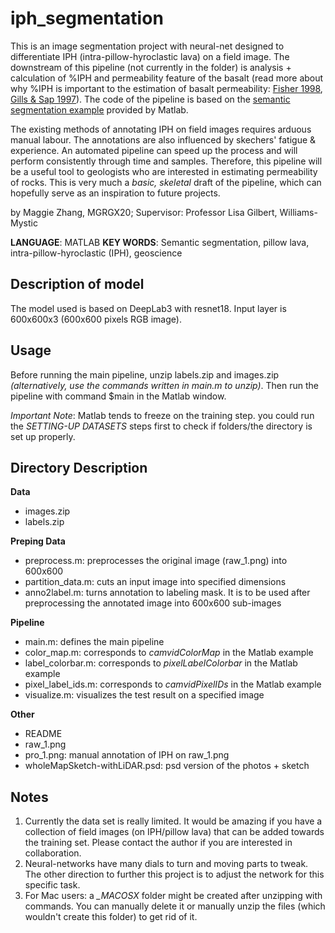 # iph_segmentation

This is an image segmentation project with neural-net designed to differentiate IPH (intra-pillow-hyroclastic lava) on a field image. The downstream of this pipeline (not currently in the folder) is analysis + calculation of %IPH and permeability feature of the basalt (read more about why %IPH is important to the estimation of basalt permeability: [Fisher 1998](https://agupubs.onlinelibrary.wiley.com/doi/pdf/10.1029/97RG02916), [Gills & Sap 1997](https://agupubs.onlinelibrary.wiley.com/doi/abs/10.1029/96JB03909)). The code of the pipeline is based on the [semantic segmentation example](https://www.mathworks.com/help/vision/examples/semantic-segmentation-using-deep-learning.html) provided by Matlab.

The existing methods of annotating IPH on field images requires arduous manual labour. The annotations are also influenced by skechers' fatigue & experience. An automated pipeline can speed up the process and will perform consistently through time and samples. Therefore, this pipeline will be a useful tool to geologists who are interested in estimating permeability of rocks. This is very much a *basic, skeletal* draft of the pipeline, which can hopefully serve as an inspiration to future projects.

by Maggie Zhang, MGRGX20; Supervisor: Professor Lisa Gilbert, Williams-Mystic

**LANGUAGE**: MATLAB
**KEY WORDS**: Semantic segmentation, pillow lava, intra-pillow-hyroclastic (IPH), geoscience

## Description of model
The model used is based on DeepLab3 with resnet18. Input layer is 600x600x3 (600x600 pixels RGB image).

## Usage
Before running the main pipeline, unzip labels.zip and images.zip *(alternatively, use the commands written in main.m to unzip)*. Then run the pipeline with command $main in the Matlab window.

*Important Note*: Matlab tends to freeze on the training step. you could run the *SETTING-UP DATASETS* steps first to check if folders/the directory is set up properly.

## Directory Description
**Data**
- images.zip
- labels.zip

**Preping Data**
- preprocess.m: preprocesses the original image (raw_1.png) into 600x600
- partition_data.m: cuts an input image into specified dimensions
- anno2label.m: turns annotation to labeling mask. It is to be used after preprocessing the annotated image into 600x600 sub-images

**Pipeline**
- main.m: defines the main pipeline
- color_map.m: corresponds to *camvidColorMap* in the Matlab example
- label_colorbar.m: corresponds to *pixelLabelColorbar* in the Matlab example
- pixel_label_ids.m: corresponds to *camvidPixelIDs* in the Matlab example
- visualize.m: visualizes the test result on a specified image

**Other**
- README
- raw_1.png
- pro_1.png: manual annotation of IPH on raw_1.png
- wholeMapSketch-withLiDAR.psd: psd version of the photos + sketch

## Notes
1. Currently the data set is really limited. It would be amazing if you have a collection of field images (on IPH/pillow lava) that can be added towards the training set. Please contact the author if you are interested in collaboration.
2. Neural-networks have many dials to turn and moving parts to tweak. The other direction to further this project is to adjust the network for this specific task.
3. For Mac users: a *_MACOSX* folder might be created after unzipping with commands. You can manually delete it or manually unzip the files (which wouldn't create this folder) to get rid of it.
